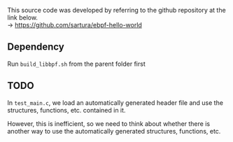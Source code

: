 This source code was developed by referring to the github repository at the link below.
<br>
  -> https://github.com/sartura/ebpf-hello-world

## Dependency
Run `build_libbpf.sh` from the parent folder first

## TODO
In `test_main.c`, we load an automatically generated header file and use the structures, functions, etc. contained in it.

However, this is inefficient, so we need to think about whether there is another way to use the automatically generated structures, functions, etc.
